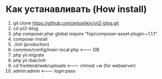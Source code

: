 Как устанавливать (How install)
===============================

1. git clone https://github.com/antoshkin/yii2-blog.git
2. cd yii2-blog 
3. php composer.phar global require "fxp/composer-asset-plugin:~1.1.1"
4. composer install
5. ./init (production)
6. common/config/main-local.php <--- DB
7. php yii migrate
8. php yii rbac/init
9. cd frontend/web/uploads  <--- chmod +w (for webserver) 
10. admin:admin <--- login:pass
